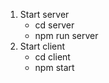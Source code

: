 1. Start server
    - cd server
    - npm run server
2. Start client
    - cd client
    - npm start
